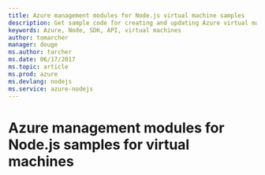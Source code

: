 ```yaml
---
title: Azure management modules for Node.js virtual machine samples
description: Get sample code for creating and updating Azure virtual machines using the Azure management modules for Node.js
keywords: Azure, Node, SDK, API, virtual machines
author: tomarcher
manager: douge
ms.author: tarcher
ms.date: 06/17/2017
ms.topic: article
ms.prod: azure
ms.devlang: nodejs
ms.service: azure-nodejs
---
```


# Azure management modules for Node.js samples for virtual machines

